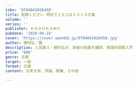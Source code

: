 ```yaml
---
isbn: '9784041026458'
title: 短歌ください 明日でイエスは２０１０才篇
volume: ''
series: ''
publisher: ＫＡＤＯＫＡＷＡ
pubdate: '2020-09-24'
cover: 'https://cover.openbd.jp/9784041026458.jpg'
author: 穂村弘／著
description: 人気歌人・穂村弘が、読者の短歌を講評。実践的短歌入門
price: '680'
genre: 文庫
target: 一般
format: 文庫
content: 日本文学、評論、随筆、その他

---
```

